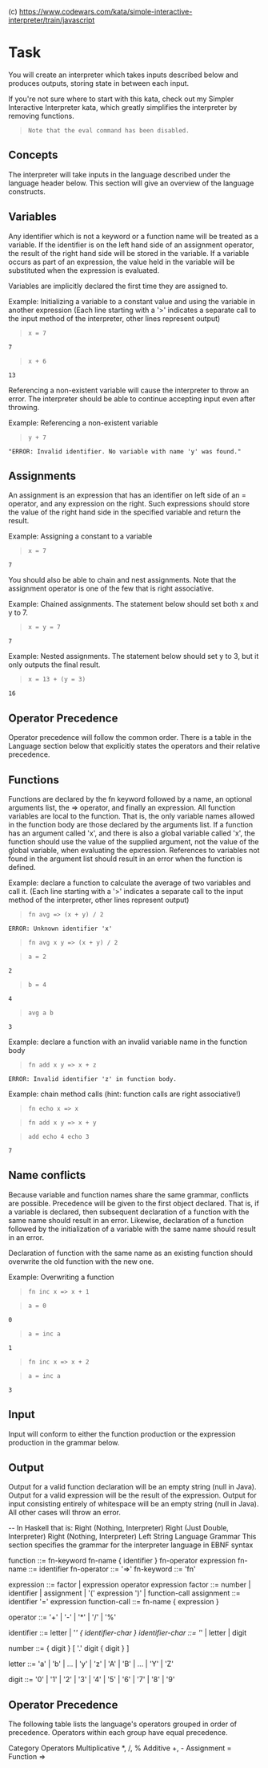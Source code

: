(c) https://www.codewars.com/kata/simple-interactive-interpreter/train/javascript

# Task

You will create an interpreter which takes inputs described below and produces outputs, storing state in between each input.

If you're not sure where to start with this kata, check out my Simpler Interactive Interpreter kata, which greatly simplifies the interpreter by removing functions.

> `Note that the eval command has been disabled.`

## Concepts

The interpreter will take inputs in the language described under the language header below. This section will give an overview of the language constructs.

## Variables

Any identifier which is not a keyword or a function name will be treated as a variable. If the identifier is on the left hand side of an assignment operator, the result of the right hand side will be stored in the variable. If a variable occurs as part of an expression, the value held in the variable will be substituted when the expression is evaluated.

Variables are implicitly declared the first time they are assigned to.

Example: Initializing a variable to a constant value and using the variable in another expression (Each line starting with a '>' indicates a separate call to the input method of the interpreter, other lines represent output)

> `x = 7`

    7

> `x + 6`

    13

Referencing a non-existent variable will cause the interpreter to throw an error. The interpreter should be able to continue accepting input even after throwing.

Example: Referencing a non-existent variable

> `y + 7`

    "ERROR: Invalid identifier. No variable with name 'y' was found."

## Assignments

An assignment is an expression that has an identifier on left side of an = operator, and any expression on the right. Such expressions should store the value of the right hand side in the specified variable and return the result.

Example: Assigning a constant to a variable

> `x = 7`

    7

You should also be able to chain and nest assignments. Note that the assignment operator is one of the few that is right associative.

Example: Chained assignments. The statement below should set both x and y to 7.

> `x = y = 7`

    7

Example: Nested assignments. The statement below should set y to 3, but it only outputs the final result.

> `x = 13 + (y = 3)`

    16

## Operator Precedence

Operator precedence will follow the common order. There is a table in the Language section below that explicitly states the operators and their relative precedence.

## Functions

Functions are declared by the fn keyword followed by a name, an optional arguments list, the => operator, and finally an expression. All function variables are local to the function. That is, the only variable names allowed in the function body are those declared by the arguments list. If a function has an argument called 'x', and there is also a global variable called 'x', the function should use the value of the supplied argument, not the value of the global variable, when evaluating the epxression. References to variables not found in the argument list should result in an error when the function is defined.

Example: declare a function to calculate the average of two variables and call it. (Each line starting with a '>' indicates a separate call to the input method of the interpreter, other lines represent output)

> `fn avg => (x + y) / 2`

    ERROR: Unknown identifier 'x'

> `fn avg x y => (x + y) / 2`

> `a = 2`

    2

> `b = 4`

    4

> `avg a b`

    3

Example: declare a function with an invalid variable name in the function body

> `fn add x y => x + z`

    ERROR: Invalid identifier 'z' in function body.

Example: chain method calls (hint: function calls are right associative!)

> `fn echo x => x`

> `fn add x y => x + y`

> `add echo 4 echo 3`

    7

## Name conflicts

Because variable and function names share the same grammar, conflicts are possible. Precedence will be given to the first object declared. That is, if a variable is declared, then subsequent declaration of a function with the same name should result in an error. Likewise, declaration of a function followed by the initialization of a variable with the same name should result in an error.

Declaration of function with the same name as an existing function should overwrite the old function with the new one.

Example: Overwriting a function

> `fn inc x => x + 1`

> `a = 0`

    0

> `a = inc a`

    1

> `fn inc x => x + 2`

> `a = inc a`

    3

## Input

Input will conform to either the function production or the expression production in the grammar below.

## Output

Output for a valid function declaration will be an empty string (null in Java).
Output for a valid expression will be the result of the expression.
Output for input consisting entirely of whitespace will be an empty string (null in Java).
All other cases will throw an error.

-- In Haskell that is:
Right (Nothing, Interpreter)
Right (Just Double, Interpreter)
Right (Nothing, Interpreter)
Left String
Language
Grammar
This section specifies the grammar for the interpreter language in EBNF syntax

function ::= fn-keyword fn-name { identifier } fn-operator expression
fn-name ::= identifier
fn-operator ::= '=>'
fn-keyword ::= 'fn'

expression ::= factor | expression operator expression
factor ::= number | identifier | assignment | '(' expression ')' | function-call
assignment ::= identifier '=' expression
function-call ::= fn-name { expression }

operator ::= '+' | '-' | '\*' | '/' | '%'

identifier ::= letter | '_' { identifier-char }
identifier-char ::= '_' | letter | digit

number ::= { digit } [ '.' digit { digit } ]

letter ::= 'a' | 'b' | ... | 'y' | 'z' | 'A' | 'B' | ... | 'Y' | 'Z'

digit ::= '0' | '1' | '2' | '3' | '4' | '5' | '6' | '7' | '8' | '9'

## Operator Precedence
The following table lists the language's operators grouped in order of precedence. Operators within each group have equal precedence.

Category Operators
Multiplicative \*, /, %
Additive +, -
Assignment =
Function =>

